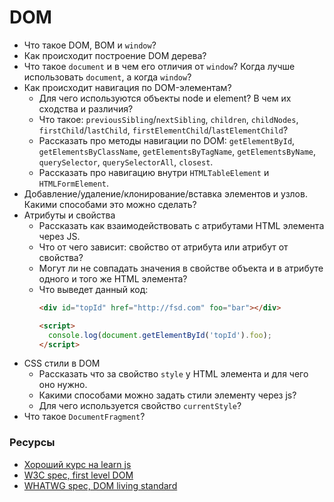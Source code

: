 # DOM

* Что такое DOM, BOM и `window`?
* Как происходит построение DOM дерева?
* Что такое `document` и в чем его отличия от `window`? Когда лучше использовать `document`, а когда `window`?
* Как происходит навигация по DOM-элементам?
  * Для чего используются объекты node и element? В чем их сходства и различия?
  * Что такое: `previousSibling`/`nextSibling`, `children`, `childNodes`, `firstChild`/`lastChild`, `firstElementChild`/`lastElementChild`?
  * Рассказать про методы навигации по DOM: `getElementById`, `getElementsByClassName`, `getElementsByTagName`, `getElementsByName`, `querySelector`, `querySelectorAll`, `closest`.
  * Рассказать про навигацию внутри `HTMLTable​Element` и `HTMLFormElement`.
* Добавление/удаление/клонирование/вставка элементов и узлов. Какими способами это можно сделать?
* Атрибуты и свойства
  * Рассказать как взаимодействовать с атрибутами HTML элемента через JS.
  * Что от чего зависит: свойство от атрибута или атрибут от свойства?
  * Могут ли не совпадать значения в свойстве объекта и в атрибуте одного и того же HTML элемента?
  * Что выведет данный код:
    ```html
    <div id="topId" href="http://fsd.com" foo="bar"></div>

    <script>
      console.log(document.getElementById('topId').foo);
    </script>
    ```
* CSS стили в DOM
  * Рассказать что за свойство `style` у HTML элемента и для чего оно нужно.
  * Какими способами можно задать стили элементу через js?
  * Для чего используется свойство `currentStyle`?
* Что такое `DocumentFragment`?

### Ресурсы
* [Хороший курс на learn js](https://learn.javascript.ru/document)
* [W3C spec, first level DOM](https://www.w3.org/TR/REC-DOM-Level-1/expanded-toc.html)
* [WHATWG spec, DOM living standard](https://dom.spec.whatwg.org)